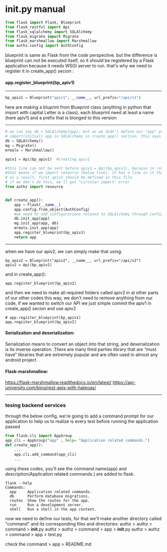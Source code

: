 # __init__.py manual

```python
from flask import Flask, Blueprint
from flask_restful import Api
from flask_sqlalchemy import SQLAlchemy 
from flask_migrate import Migrate
from flask_marshmallow import Marshmallow
from authz.config import AuthConfig
```

blueprint is same as Flask from the code perspective. but the difference is blueprint can not be executed itself, so it should be registered by a Flask application because it needs WSGI server to run. that's why we need to register it in create_app() secion :

#### app.register_blueprint(bp_apiv1)

---
```python
bp_apiv1 = Blueprint("apiv1", __name__, url_prefix="/api/v1")
```

here are making a bluprint from Blueprint class (anything in python that import with capital Letter is a class).
each blueprint need at least a name (here apiv1) and a prefix that is blonged to this version

---
```python
# we can say db = SQLAlchemy(app), but as we didn't define our "app" yet, we should use "init_app" function to 
# import(initial) app in SQLAlchemy in create_app() section. this says which app should I initiate
db = SQLAlchemy()
mg = Migrate()
mrmalo = Marshmallow()

apiv1 = Api(bp_apiv1)  #creating apiv1

#this line can not be sent before apiv1 = Api(bp_apiv1), because in rosource we've imported apiv1
#that means if we import resource (below line), it has a line in it that say import apiv1 from this file
# as a result, first apiv1 should be defined in this file
# if we don't do this, we'll get "circular import" error
from authz import resource   


def create_app():
    app = Flask(__name__)
    app.config.from_object(AuthConfig)
    #we need to add configurations related to SQLAlchemy through config.py to be loaded to app 
    db.init_app(app)  
    mg.init_app(app, db)   
    mrmalo.init_app(app)              
    app.register_blueprint(bp_apiv1)
    return app
```

---
when we have our apiv2, we can simply make that using:
```
bp_apiv2 = Blueprint("apiv2", __name__, url_prefix="/api/v2")
apiv2 = Api(bp_apiv2)
```
and in create_app():
```
app.register_blueprint(bp_apiv2)
```
and then we need to make all required folders called apiv2 in al other parts of our other codes
this way, we don't need to remove anything from our code, if we wanted to switch our API we just simple commit the apiv1 in create_app() secion and use apiv2
```
# app.register_blueprint(bp_apiv1)
app.register_blueprint(bp_apiv2)
```

#### Serialization and deserialization:
Serialization means to convert an object into that string, and deserialization is its inverse operation. There are many third parties library that are “must have” libraries that are extremely popular and are often used in almost any android project

#### Flask-marshmallow:
https://flask-marshmallow.readthedocs.io/en/latest/
https://api-university.com/blog/rest-apis-with-hateoas/

---
### tesing backend services 
through the below config, we're going to add a command prompt for our application to help us to realize is every test before running the application passed

```python
from flask.cli import AppGroup
app_cli = AppGroup("app" , help= "Application related commands.")
def create_app():
    ...
    app.cli.add_command(app_cli)
    ...

```
using these codes, you'll see the command name(app) and description(Application related commands.) are added to flask.
```
flask --help
Commands:
  app     Application related commands.
  db      Perform database migrations.
  routes  Show the routes for the app.
  run     Run a development server.
  shell   Run a shell in the app context.
```
now we need to define our tests, for that we'll make another directory called "command" and its corresponding files and directories:
authz > authz > command > __init__.py
authz > authz > command > app > __init__.py
authz > authz > command > app > test.py

check the command > app > README.md